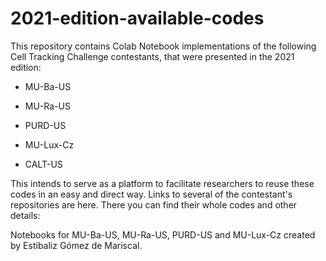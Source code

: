 # 2021-edition-available-codes

This repository contains Colab Notebook implementations of the following Cell Tracking Challenge contestants, that were presented in the 2021 edition:

- MU-Ba-US
- MU-Ra-US
- PURD-US
- MU-Lux-Cz

- CALT-US

This intends to serve as a platform to facilitate researchers to reuse these codes in an easy and direct way. Links to several of the contestant's repositories are here. There you can find their whole codes and other details:


Notebooks for MU-Ba-US, MU-Ra-US, PURD-US and MU-Lux-Cz created by Estíbaliz Gómez de Mariscal.

